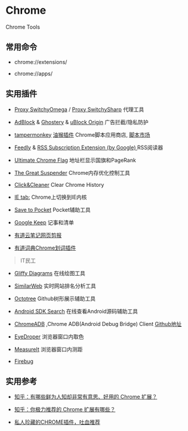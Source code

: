 # Chrome
Chrome Tools


## 常用命令

- chrome://extensions/

- chrome://apps/

## 实用插件

- [Proxy SwitchyOmega](https://github.com/FelisCatus/SwitchyOmega) / [Proxy SwitchySharp](http://www.samabox.com/projects/chrome/switchy)  代理工具

- [AdBlock](https://adblockplus.org/) & [Ghostery](https://www.ghostery.com/) & [uBlock Origin](https://chrome.google.com/webstore/detail/ublock-origin/cjpalhdlnbpafiamejdnhcphjbkeiagm) 广告拦截/隐私防护

- [tampermonkey](https://chrome.google.com/webstore/detail/tampermonkey/dhdgffkkebhmkfjojejmpbldmpobfkfo) [油猴插件]( http://tampermonkey.net/ )  Chrome脚本应用商店, [脚本市场](https://greasyfork.org/zh-CN/scripts)

- [Feedly](https://feedly.com/i/welcome) & [RSS Subscription Extension (by Google) ](https://chrome.google.com/webstore/detail/rss-subscription-extensio/nlbjncdgjeocebhnmkbbbdekmmmcbfjd)  RSS阅读器

- [Ultimate Chrome Flag](http://c7sky.com/chrome-flag-lite.html) 地址栏显示国旗和PageRank

- [The Great Suspender](https://chrome.google.com/webstore/detail/the-great-suspender/klbibkeccnjlkjkiokjodocebajanakg) Chrome内存优化控制工具

- [Click&Cleaner](https://www.hotcleaner.com/index.html ) Clear Chrome History

- [IE tab:](https://chrome.google.com/webstore/detail/ie-tab/hehijbfgiekmjfkfjpbkbammjbdenadd)  Chrome上切换到IE内核

- [Save to Pocket](https://getpocket.com/)  Pocket辅助工具

- [Google Keep](https://keep.google.com)  记事和清单

- [有道云笔记网页剪报](http://note.youdao.com/)

- [有道词典Chrome划词插件](http://cidian.youdao.com/chromeplus/)


> IT民工

- [Gliffy Diagrams](https://www.gliffy.com/)  在线绘图工具

- [SimilarWeb](https://www.similarweb.com/) 实时网站排名分析工具

- [Octotree](https://github.com/buunguyen/octotree/) Github树形展示辅助工具

- [Android SDK Search](https://github.com/romannurik/AndroidSDKSearchExtension)  在线查看Android源码辅助工具

- [ChromeADB](https://chrome.google.com/webstore/detail/chromeadb/fhdoijgfljahinnpbolfdimpcfoicmnm?hl=zh-CN) ,Chrome ADB(Android Debug Bridge) Client  [Github地址](https://github.com/importre/chromeadb) 

- [EyeDroper](https://chrome.google.com/webstore/detail/eye-dropper/hmdcmlfkchdmnmnmheododdhjedfccka)  浏览器窗口内取色

- [MeasureIt](https://chrome.google.com/webstore/detail/measureit/aonjhmdcgbgikgjapjckfkefpphjpgma)  浏览器窗口内测距  

- [Firebug](https://chrome.google.com/webstore/detail/firebug-lite-for-google-c/bmagokdooijbeehmkpknfglimnifench)  


## 实用参考  

- [知乎：有哪些鲜为人知却非常有意思、好用的 Chrome 扩展？](https://www.zhihu.com/question/23228162)

- [知乎：你极力推荐的 Chrome 扩展有哪些？](https://www.zhihu.com/question/19594682/)

- [私人珍藏的CHROME插件，吐血推荐](http://stormzhang.com/devtools/2016/01/15/google-chrome-extension/)



